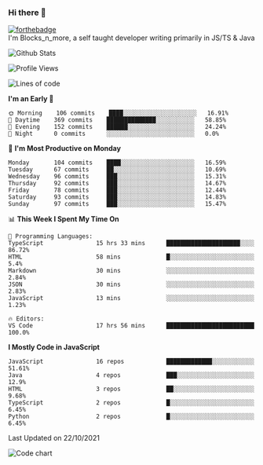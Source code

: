 ### Hi there 👋
[![forthebadge](https://forthebadge.com/images/badges/0-percent-optimized.svg)](https://forthebadge.com)<br>
I'm Blocks_n_more, a self taught developer writing primarily in JS/TS & Java

![Github Stats](https://github-readme-stats.vercel.app/api?username=blocksnmore&show_icons=true&theme=dark)
<!--START_SECTION:waka-->
![Profile Views](http://img.shields.io/badge/Profile%20Views-2-blue)

![Lines of code](https://img.shields.io/badge/From%20Hello%20World%20I%27ve%20Written-2.1%20million%20lines%20of%20code-blue)

**I'm an Early 🐤** 

```text
🌞 Morning    106 commits    ████░░░░░░░░░░░░░░░░░░░░░   16.91% 
🌆 Daytime    369 commits    ██████████████░░░░░░░░░░░   58.85% 
🌃 Evening    152 commits    ██████░░░░░░░░░░░░░░░░░░░   24.24% 
🌙 Night      0 commits      ░░░░░░░░░░░░░░░░░░░░░░░░░   0.0%

```
📅 **I'm Most Productive on Monday** 

```text
Monday       104 commits    ████░░░░░░░░░░░░░░░░░░░░░   16.59% 
Tuesday      67 commits     ██░░░░░░░░░░░░░░░░░░░░░░░   10.69% 
Wednesday    96 commits     ███░░░░░░░░░░░░░░░░░░░░░░   15.31% 
Thursday     92 commits     ███░░░░░░░░░░░░░░░░░░░░░░   14.67% 
Friday       78 commits     ███░░░░░░░░░░░░░░░░░░░░░░   12.44% 
Saturday     93 commits     ███░░░░░░░░░░░░░░░░░░░░░░   14.83% 
Sunday       97 commits     ███░░░░░░░░░░░░░░░░░░░░░░   15.47%

```


📊 **This Week I Spent My Time On** 

```text
💬 Programming Languages: 
TypeScript               15 hrs 33 mins      █████████████████████░░░░   86.72% 
HTML                     58 mins             █░░░░░░░░░░░░░░░░░░░░░░░░   5.4% 
Markdown                 30 mins             ░░░░░░░░░░░░░░░░░░░░░░░░░   2.84% 
JSON                     30 mins             ░░░░░░░░░░░░░░░░░░░░░░░░░   2.83% 
JavaScript               13 mins             ░░░░░░░░░░░░░░░░░░░░░░░░░   1.23%

🔥 Editors: 
VS Code                  17 hrs 56 mins      █████████████████████████   100.0%

```

**I Mostly Code in JavaScript** 

```text
JavaScript               16 repos            █████████████░░░░░░░░░░░░   51.61% 
Java                     4 repos             ███░░░░░░░░░░░░░░░░░░░░░░   12.9% 
HTML                     3 repos             ██░░░░░░░░░░░░░░░░░░░░░░░   9.68% 
TypeScript               2 repos             █░░░░░░░░░░░░░░░░░░░░░░░░   6.45% 
Python                   2 repos             █░░░░░░░░░░░░░░░░░░░░░░░░   6.45%

```



 Last Updated on 22/10/2021
<!--END_SECTION:waka-->
![Code chart](https://github-readme-stats.vercel.app/api/top-langs/?username=blocksnmore&layout=compact&theme=dark)
